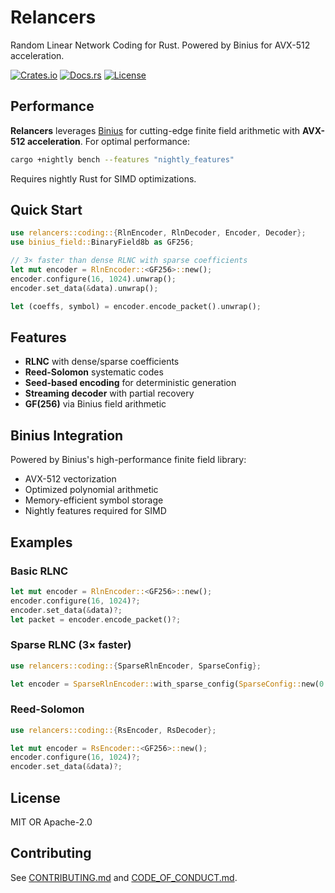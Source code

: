 # Relancers

Random Linear Network Coding for Rust. Powered by Binius for AVX-512 acceleration.

[![Crates.io](https://img.shields.io/crates/v/relancers.svg)](https://crates.io/crates/relancers)
[![Docs.rs](https://img.shields.io/docsrs/relancers)](https://docs.rs/relancers)
[![License](https://img.shields.io/crates/l/relancers.svg)](#license)

## Performance

**Relancers** leverages [Binius](https://github.com/IrreducibleOSS/binius) for cutting-edge finite field arithmetic with **AVX-512 acceleration**. For optimal performance:

```bash
cargo +nightly bench --features "nightly_features"
```

Requires nightly Rust for SIMD optimizations.

## Quick Start

```rust
use relancers::coding::{RlnEncoder, RlnDecoder, Encoder, Decoder};
use binius_field::BinaryField8b as GF256;

// 3× faster than dense RLNC with sparse coefficients
let mut encoder = RlnEncoder::<GF256>::new();
encoder.configure(16, 1024).unwrap();
encoder.set_data(&data).unwrap();

let (coeffs, symbol) = encoder.encode_packet().unwrap();
```

## Features

- **RLNC** with dense/sparse coefficients
- **Reed-Solomon** systematic codes  
- **Seed-based encoding** for deterministic generation
- **Streaming decoder** with partial recovery
- **GF(256)** via Binius field arithmetic

## Binius Integration

Powered by Binius's high-performance finite field library:
- AVX-512 vectorization
- Optimized polynomial arithmetic
- Memory-efficient symbol storage
- Nightly features required for SIMD

## Examples

### Basic RLNC
```rust
let mut encoder = RlnEncoder::<GF256>::new();
encoder.configure(16, 1024)?;
encoder.set_data(&data)?;
let packet = encoder.encode_packet()?;
```

### Sparse RLNC (3× faster)
```rust
use relancers::coding::{SparseRlnEncoder, SparseConfig};

let encoder = SparseRlnEncoder::with_sparse_config(SparseConfig::new(0.3));
```

### Reed-Solomon
```rust
use relancers::coding::{RsEncoder, RsDecoder};

let mut encoder = RsEncoder::<GF256>::new();
encoder.configure(16, 1024)?;
encoder.set_data(&data)?;
```

## License

MIT OR Apache-2.0

## Contributing

See [CONTRIBUTING.md](CONTRIBUTING.md) and [CODE_OF_CONDUCT.md](CODE_OF_CONDUCT.md).